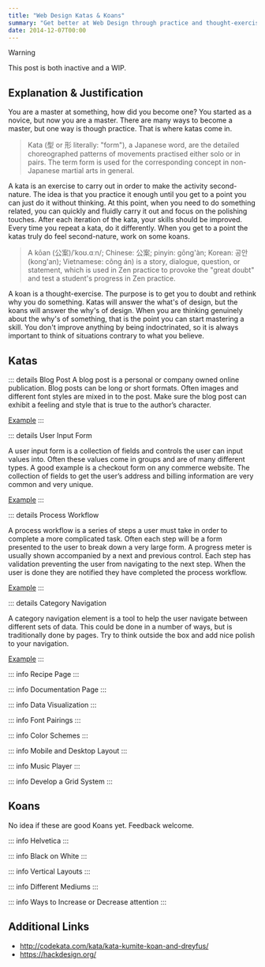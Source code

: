 ```yaml
---
title: "Web Design Katas & Koans"
summary: "Get better at Web Design through practice and thought-exercises"
date: 2014-12-07T00:00
---
```


<post-header />

> [!WARNING]
> This post is both inactive and a WIP.

## Explanation & Justification

You are a master at something, how did you become one?
You started as a novice, but now you are a master.
There are many ways to become a master, but one way is though practice.
That is where katas come in.

> Kata (型 or 形 literally: "form"), a Japanese word,
> are the detailed choreographed patterns of movements practised either solo or in pairs.
> The term form is used for the corresponding concept in non-Japanese martial arts in general.

A kata is an exercise to carry out in order to make the activity second-nature.
The idea is that you practice it enough until you get to a point you can just do it without thinking.
At this point, when you need to do something related,
you can quickly and fluidly carry it out and focus on the polishing touches.
After each iteration of the kata, your skills should be improved.
Every time you repeat a kata, do it differently.
When you get to a point the katas truly do feel second-nature, work on some koans.

> A kōan (公案)/ˈkoʊ.ɑːn/;
> Chinese: 公案; pinyin: gōng'àn;
> Korean: 공안 (kong'an);
> Vietnamese: công án) is a story, dialogue, question, or statement,
> which is used in Zen practice to provoke the "great doubt" and test a student's progress in Zen practice.

A koan is a thought-exercise.
The purpose is to get you to doubt and rethink why you do something.
Katas will answer the what's of design, but the koans will answer the why's of design.
When you are thinking genuinely about the why's of something, that is the point you can start mastering a skill.
You don't improve anything by being indoctrinated,
so it is always important to think of situations contrary to what you believe.

## Katas

::: details Blog Post
A blog post is a personal or company owned online publication.
Blog posts can be long or short formats.
Often images and different font styles are mixed in to the post.
Make sure the blog post can exhibit a feeling and style that is true to the author’s character.

[Example](https://rawgit.com/dannyfritz/design-katas/master/1/blog-post/blog.html)
:::

::: details User Input Form

A user input form is a collection of fields and controls the user can input values into.
Often these values come in groups and are of many different types.
A good example is a checkout form on any commerce website.
The collection of fields to get the user’s address and billing information are very common and very unique.

[Example](https://rawgit.com/dannyfritz/design-katas/master/1/user-input-form/dist/index.html)
:::

::: details Process Workflow

A process workflow is a series of steps a user must take in order to complete a more complicated task.
Often each step will be a form presented to the user to break down a very large form.
A progress meter is usually shown accompanied by a next and previous control.
Each step has validation preventing the user from navigating to the next step.
When the user is done they are notified they have completed the process workflow.

[Example](https://rawgit.com/dannyfritz/design-katas/master/1/process-workflow/dist/index.html)
:::

::: details Category Navigation

A category navigation element is a tool to help the user navigate between different sets of data.
This could be done in a number of ways, but is traditionally done by pages.
Try to think outside the box and add nice polish to your navigation.

[Example](https://rawgit.com/dannyfritz/design-katas/master/1/category-navigation/dist/index.html)
:::

::: info Recipe Page
:::

::: info Documentation Page
:::

::: info Data Visualization
:::

::: info Font Pairings
:::

::: info Color Schemes
:::

::: info Mobile and Desktop Layout
:::

::: info Music Player
:::

::: info Develop a Grid System
:::

## Koans

No idea if these are good Koans yet. Feedback welcome.

::: info Helvetica
:::

::: info Black on White
:::

::: info Vertical Layouts
:::

::: info Different Mediums
:::

::: info Ways to Increase or Decrease attention
:::

## Additional Links

- http://codekata.com/kata/kata-kumite-koan-and-dreyfus/
- https://hackdesign.org/
